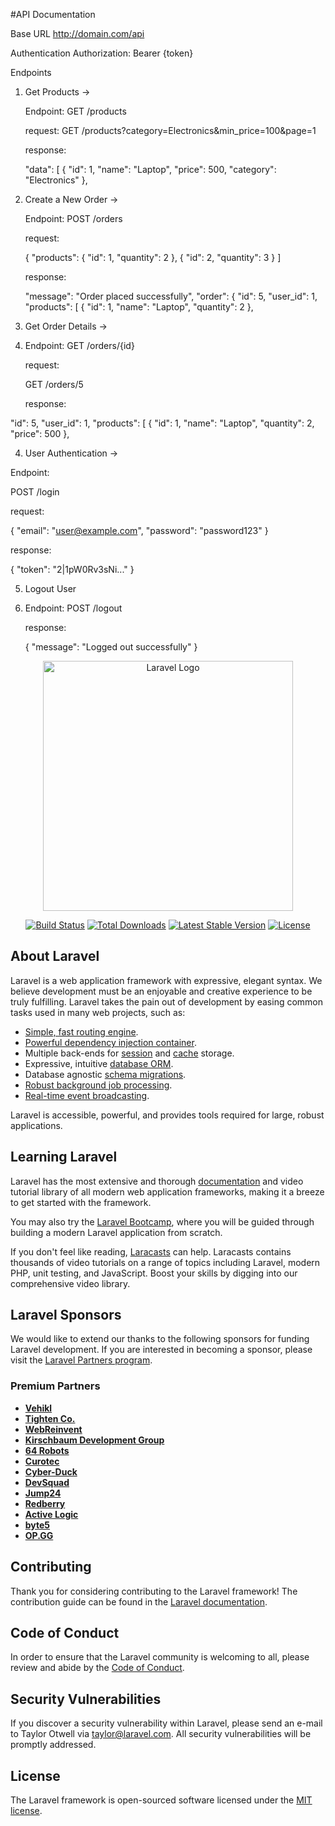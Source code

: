 #API Documentation

Base URL
http://domain.com/api

Authentication
Authorization: Bearer {token}

Endpoints

1. Get Products ->
 
   Endpoint: GET /products
   
   request:
   GET /products?category=Electronics&min_price=100&page=1
   
   response:
   
   "data": [
    {
      "id": 1,
      "name": "Laptop",
      "price": 500,
      "category": "Electronics"
    },

   
2. Create a New Order ->

   Endpoint:
   POST /orders
   
   request:
   
   {
  "products":
 { "id": 1, "quantity": 2 },
{ "id": 2, "quantity": 3 }
]

   response:
   
   "message": "Order placed successfully",
  "order": {
    "id": 5,
    "user_id": 1,
    "products": [
      {
        "id": 1,
        "name": "Laptop",
        "quantity": 2
      },

   
3. Get Order Details  ->
4. 
   Endpoint:
   GET /orders/{id}
   
   request:
   
   GET /orders/5
   
   response:
   
  "id": 5,
  "user_id": 1,
  "products": [
    {
      "id": 1,
      "name": "Laptop",
      "quantity": 2,
      "price": 500
    },

   
4. User Authentication   ->
   
 Endpoint:
 
 POST /login
 
   request:
   
   {
  "email": "user@example.com",
  "password": "password123"
}

   response:
   
   {
  "token": "2|1pW0Rv3sNi..."
   }


5. Logout User
6. 
   Endpoint:
   POST /logout
   
   response:
   
   {
  "message": "Logged out successfully"
}



<p align="center"><a href="https://laravel.com" target="_blank"><img src="https://raw.githubusercontent.com/laravel/art/master/logo-lockup/5%20SVG/2%20CMYK/1%20Full%20Color/laravel-logolockup-cmyk-red.svg" width="400" alt="Laravel Logo"></a></p>

<p align="center">
<a href="https://github.com/laravel/framework/actions"><img src="https://github.com/laravel/framework/workflows/tests/badge.svg" alt="Build Status"></a>
<a href="https://packagist.org/packages/laravel/framework"><img src="https://img.shields.io/packagist/dt/laravel/framework" alt="Total Downloads"></a>
<a href="https://packagist.org/packages/laravel/framework"><img src="https://img.shields.io/packagist/v/laravel/framework" alt="Latest Stable Version"></a>
<a href="https://packagist.org/packages/laravel/framework"><img src="https://img.shields.io/packagist/l/laravel/framework" alt="License"></a>
</p>

## About Laravel

Laravel is a web application framework with expressive, elegant syntax. We believe development must be an enjoyable and creative experience to be truly fulfilling. Laravel takes the pain out of development by easing common tasks used in many web projects, such as:

- [Simple, fast routing engine](https://laravel.com/docs/routing).
- [Powerful dependency injection container](https://laravel.com/docs/container).
- Multiple back-ends for [session](https://laravel.com/docs/session) and [cache](https://laravel.com/docs/cache) storage.
- Expressive, intuitive [database ORM](https://laravel.com/docs/eloquent).
- Database agnostic [schema migrations](https://laravel.com/docs/migrations).
- [Robust background job processing](https://laravel.com/docs/queues).
- [Real-time event broadcasting](https://laravel.com/docs/broadcasting).

Laravel is accessible, powerful, and provides tools required for large, robust applications.

## Learning Laravel

Laravel has the most extensive and thorough [documentation](https://laravel.com/docs) and video tutorial library of all modern web application frameworks, making it a breeze to get started with the framework.

You may also try the [Laravel Bootcamp](https://bootcamp.laravel.com), where you will be guided through building a modern Laravel application from scratch.

If you don't feel like reading, [Laracasts](https://laracasts.com) can help. Laracasts contains thousands of video tutorials on a range of topics including Laravel, modern PHP, unit testing, and JavaScript. Boost your skills by digging into our comprehensive video library.

## Laravel Sponsors

We would like to extend our thanks to the following sponsors for funding Laravel development. If you are interested in becoming a sponsor, please visit the [Laravel Partners program](https://partners.laravel.com).

### Premium Partners

- **[Vehikl](https://vehikl.com/)**
- **[Tighten Co.](https://tighten.co)**
- **[WebReinvent](https://webreinvent.com/)**
- **[Kirschbaum Development Group](https://kirschbaumdevelopment.com)**
- **[64 Robots](https://64robots.com)**
- **[Curotec](https://www.curotec.com/services/technologies/laravel/)**
- **[Cyber-Duck](https://cyber-duck.co.uk)**
- **[DevSquad](https://devsquad.com/hire-laravel-developers)**
- **[Jump24](https://jump24.co.uk)**
- **[Redberry](https://redberry.international/laravel/)**
- **[Active Logic](https://activelogic.com)**
- **[byte5](https://byte5.de)**
- **[OP.GG](https://op.gg)**

## Contributing

Thank you for considering contributing to the Laravel framework! The contribution guide can be found in the [Laravel documentation](https://laravel.com/docs/contributions).

## Code of Conduct

In order to ensure that the Laravel community is welcoming to all, please review and abide by the [Code of Conduct](https://laravel.com/docs/contributions#code-of-conduct).

## Security Vulnerabilities

If you discover a security vulnerability within Laravel, please send an e-mail to Taylor Otwell via [taylor@laravel.com](mailto:taylor@laravel.com). All security vulnerabilities will be promptly addressed.

## License

The Laravel framework is open-sourced software licensed under the [MIT license](https://opensource.org/licenses/MIT).
